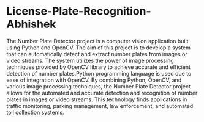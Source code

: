 # License-Plate-Recognition-Abhishek
The Number Plate Detector project is a computer vision application built using Python and OpenCV. The aim of this project is to develop a system that can automatically detect and extract number plates from images or video streams. The system utilizes the power of image processing techniques provided by OpenCV library to achieve accurate and efficient detection of number plates.Python programming language is used due to ease of integration with OpenCV. By combining Python, OpenCV, and various image processing techniques, the Number Plate Detector project allows for the automated and accurate detection and recognition of number plates in images or video streams. This technology finds applications in traffic monitoring, parking management, law enforcement, and automated toll collection systems.
